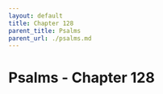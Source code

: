 ```yaml
---
layout: default
title: Chapter 128
parent_title: Psalms
parent_url: ./psalms.md
---
```


# Psalms - Chapter 128
